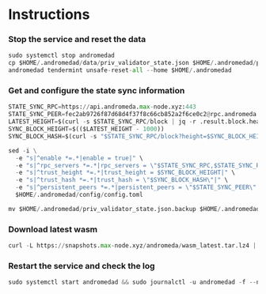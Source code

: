 # Instructions
### Stop the service and reset the data
```python
sudo systemctl stop andromedad
cp $HOME/.andromedad/data/priv_validator_state.json $HOME/.andromedad/priv_validator_state.json.backup
andromedad tendermint unsafe-reset-all --home $HOME/.andromedad
```
### Get and configure the state sync information
```python
STATE_SYNC_RPC=https://api.andromeda.max-node.xyz:443
STATE_SYNC_PEER=fec2ab9726f87d68d4f37f8c66cb852a2f6ce0c2@rpc.andromeda.max-node.xyz:47656
LATEST_HEIGHT=$(curl -s $STATE_SYNC_RPC/block | jq -r .result.block.header.height)
SYNC_BLOCK_HEIGHT=$(($LATEST_HEIGHT - 1000))
SYNC_BLOCK_HASH=$(curl -s "$STATE_SYNC_RPC/block?height=$SYNC_BLOCK_HEIGHT" | jq -r .result.block_id.hash)

sed -i \
  -e "s|^enable *=.*|enable = true|" \
  -e "s|^rpc_servers *=.*|rpc_servers = \"$STATE_SYNC_RPC,$STATE_SYNC_RPC\"|" \
  -e "s|^trust_height *=.*|trust_height = $SYNC_BLOCK_HEIGHT|" \
  -e "s|^trust_hash *=.*|trust_hash = \"$SYNC_BLOCK_HASH\"|" \
  -e "s|^persistent_peers *=.*|persistent_peers = \"$STATE_SYNC_PEER\"|" \
  $HOME/.andromedad/config/config.toml

mv $HOME/.andromedad/priv_validator_state.json.backup $HOME/.andromedad/data/priv_validator_state.json
```

### Download latest wasm
```python
curl -L https://snapshots.max-node.xyz/andromeda/wasm_latest.tar.lz4 | lz4 -dc - | tar -xf - -C $HOME/.andromedad
```
### Restart the service and check the log
```python
sudo systemctl start andromedad && sudo journalctl -u andromedad -f --no-hostname -o cat
```
